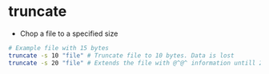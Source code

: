 # truncate

- Chop a file to a specified size

```sh
# Example file with 15 bytes
truncate -s 10 "file" # Truncate file to 10 bytes. Data is lost
truncate -s 20 "file" # Extends the file with @^@^ information untill 20 bytes
```
